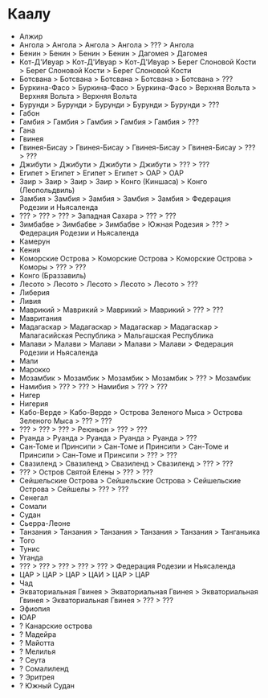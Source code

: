 # Каалу

*   Алжир
*   Ангола          >   Ангола          >   Ангола          >   Ангола          >   ???             >   Ангола
*   Бенин           >   Бенин           >   Бенин           >   Бенин           >   Дагомея         >   Дагомея
*   Кот-Д'Ивуар     >   Кот-Д'Ивуар     >   Кот-Д'Ивуар     >   Берег Слоновой Кости    >   Берег Слоновой Кости    >   Берег Слоновой Кости
*   Ботсвана        >   Ботсвана        >   Ботсвана        >   Ботсвана        >   Ботсвана        >   ???
*   Буркина-Фасо    >   Буркина-Фасо    >   Буркина-Фасо    >   Верхняя Вольта  >   Верхняя Вольта  >   Верхняя Вольта
*   Бурунди         >   Бурунди         >   Бурунди         >   Бурунди         >   Бурунди         >   ???
*   Габон
*   Гамбия          >   Гамбия          >   Гамбия          >   Гамбия          >   Гамбия          >   ???
*   Гана
*   Гвинея
*   Гвинея-Бисау    >   Гвинея-Бисау    >   Гвинея-Бисау    >   Гвинея-Бисау    >   ???             >   ???
*   Джибути         >   Джибути         >   Джибути         >   Джибути         >   ???             >   ???
*   Египет          >   Египет          >   Египет          >   Египет          >   ОАР             >   ОАР
*   Заир            >   Заир            >   Заир            >   Заир            >   Конго (Киншаса) >   Конго (Леопольдвиль)
*   Замбия          >   Замбия          >   Замбия          >   Замбия          >   Замбия          >   Федерация Родезии и Ньясаленда
*   ???             >   ???             >   ???             >   Западная Сахара >   ???             >   ???
*   Зимбабве        >   Зимбабве        >   Зимбабве        >   Южная Родезия   >   ???             >   Федерация Родезии и Ньясаленда
*   Камерун
*   Кения
*   Коморские Острова   >   Коморские Острова   >   Коморские Острова   >   Коморы  >   ???         >   ???
*   Конго (Браззавиль)
*   Лесото          >   Лесото          >   Лесото          >   Лесото          >   Лесото          >   ???
*   Либерия
*   Ливия
*   Маврикий        >   Маврикий        >   Маврикий        >   Маврикий        >   ???             >   ???
*   Мавритания
*   Мадагаскар      >   Мадагаскар      >   Мадагаскар      >   Мадагаскар      >   Малагасийская Республика    >   Мальгашская Республика
*   Малави          >   Малави          >   Малави          >   Малави          >   Малави          >   Федерация Родезии и Ньясаленда
*   Мали
*   Марокко
*   Мозамбик        >   Мозамбик        >   Мозамбик        >   Мозамбик        >   ???             >   Мозамбик
*   Намибия         >   ???             >   ???             >   Намибия         >   ???             >   ???
*   Нигер
*   Нигерия
*   Кабо-Верде      >   Кабо-Верде      >   Острова Зеленого Мыса   >   Острова Зеленого Мыса   >   ??? >   ???
*   ???             >   ???             >   ???             >   Реюньон         >   ???             >   ???
*   Руанда          >   Руанда          >   Руанда          >   Руанда          >   Руанда          >   ???
*   Сан-Томе и Принсипи >   Сан-Томе и Принсипи >   Сан-Томе и Принсипи >   Сан-Томе и Принсипи >   ??? >   ???
*   Свазиленд       >   Свазиленд       >   Свазиленд       >   Свазиленд       >   ???             >   ???
*   ???             >   Остров Святой Елены >   ???             >   ???
*   Сейшельские Острова >   Сейшельские Острова >   Сейшельские Острова >   Сейшелы >   ???         >   ???
*   Сенегал
*   Сомали
*   Судан
*   Сьерра-Леоне
*   Танзания        >   Танзания        >   Танзания        >   Танзания        >   Танзания        >   Танганьика
*   Того
*   Тунис
*   Уганда
*   ???             >   ???             >   ???             >   ???             >   ???             >   Федерация Родезии и Ньясаленда
*   ЦАР             >   ЦАР             >   ЦАР             >   ЦАИ             >   ЦАР             >   ЦАР
*   Чад
*   Экваториальная Гвинея   >   Экваториальная Гвинея   >   Экваториальная Гвинея   >   Экваториальная Гвинея   >   ??? >   ???
*   Эфиопия
*   ЮАР
*   ?   Канарские острова
*   ?   Мадейра
*   ?   Майотта
*   ?   Мелилья
*   ?   Сеута
*   ?   Сомалиленд
*   ?   Эритрея
*   ?   Южный Судан

